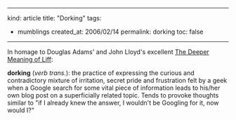 -----
kind: article
title: "Dorking"
tags:
- mumblings
created_at: 2006/02/14
permalink: dorking
toc: false
-----

<p>In homage to Douglas Adams' and John Lloyd's excellent <a href="http://www.amazon.co.uk/exec/obidos/ASIN/0330322206/qid=1139956471/sr=8-1/ref=sr_8_xs_ap_i1_xgl/202-0145059-1053435">The Deeper Meaning of Liff</a>:</p>

<p><strong>dorking</strong> (<em>verb trans.</em>): the practice of expressing the curious and contradictory mixture of irritation, secret pride and frustration felt by a geek when a Google search for some vital piece of information leads to his/her own blog post on a superficially related topic. Tends to provoke thoughts similar to "if I already knew the answer, I wouldn't be Googling for it, now would I?"</p>



